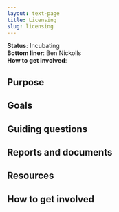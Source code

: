 ```yaml
---
layout: text-page
title: Licensing
slug: licensing
---
```


**Status**: Incubating<br>
**Bottom liner**: Ben Nickolls<br>
**How to get involved**:

## Purpose

## Goals

## Guiding questions

## Reports and documents

## Resources

## How to get involved
